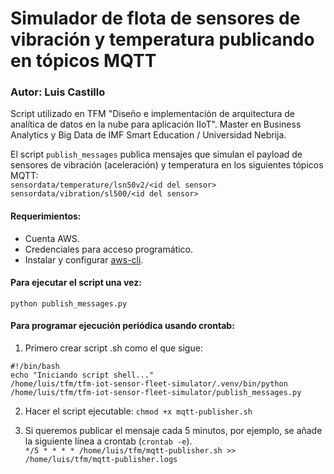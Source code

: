 # Simulador de flota de sensores de vibración y temperatura publicando en tópicos MQTT
### Autor: Luis Castillo

Script utilizado en TFM "Diseño e implementación de arquitectura de analítica de datos en la nube para aplicación IIoT". Master en Business Analytics y Big Data de IMF Smart Education / Universidad Nebrija.

El script `publish_messages` publica mensajes que simulan el payload de sensores de vibración (aceleración) y temperatura en los siguientes tópicos MQTT:  
`sensordata/temperature/lsn50v2/<id del sensor>`  
`sensordata/vibration/sl500/<id del sensor>`

#### Requerimientos:
* Cuenta AWS.
* Credenciales para acceso programático.
* Instalar y configurar [aws-cli](https://aws.amazon.com/cli/).

#### Para ejecutar el script una vez:
`python publish_messages.py`

#### Para programar ejecución periódica usando crontab:  
1. Primero crear script .sh como el que sigue:
```
#!/bin/bash
echo "Iniciando script shell..."
/home/luis/tfm/tfm-iot-sensor-fleet-simulator/.venv/bin/python /home/luis/tfm/tfm-iot-sensor-fleet-simulator/publish_messages.py
```

2. Hacer el script ejecutable:
`chmod +x mqtt-publisher.sh`

3. Si queremos publicar el mensaje cada 5 minutos, por ejemplo, se añade la siguiente línea a crontab (`crontab -e`).  
`*/5 * * * * /home/luis/tfm/mqtt-publisher.sh >> /home/luis/tfm/mqtt-publisher.logs`


